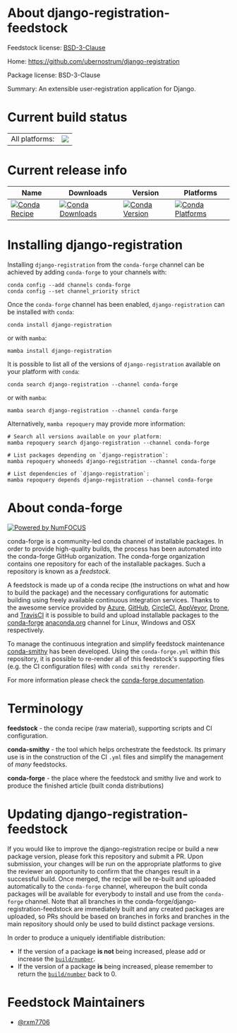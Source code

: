About django-registration-feedstock
===================================

Feedstock license: [BSD-3-Clause](https://github.com/conda-forge/django-registration-feedstock/blob/main/LICENSE.txt)

Home: https://github.com/ubernostrum/django-registration

Package license: BSD-3-Clause

Summary: An extensible user-registration application for Django.

Current build status
====================


<table><tr><td>All platforms:</td>
    <td>
      <a href="https://dev.azure.com/conda-forge/feedstock-builds/_build/latest?definitionId=23828&branchName=main">
        <img src="https://dev.azure.com/conda-forge/feedstock-builds/_apis/build/status/django-registration-feedstock?branchName=main">
      </a>
    </td>
  </tr>
</table>

Current release info
====================

| Name | Downloads | Version | Platforms |
| --- | --- | --- | --- |
| [![Conda Recipe](https://img.shields.io/badge/recipe-django--registration-green.svg)](https://anaconda.org/conda-forge/django-registration) | [![Conda Downloads](https://img.shields.io/conda/dn/conda-forge/django-registration.svg)](https://anaconda.org/conda-forge/django-registration) | [![Conda Version](https://img.shields.io/conda/vn/conda-forge/django-registration.svg)](https://anaconda.org/conda-forge/django-registration) | [![Conda Platforms](https://img.shields.io/conda/pn/conda-forge/django-registration.svg)](https://anaconda.org/conda-forge/django-registration) |

Installing django-registration
==============================

Installing `django-registration` from the `conda-forge` channel can be achieved by adding `conda-forge` to your channels with:

```
conda config --add channels conda-forge
conda config --set channel_priority strict
```

Once the `conda-forge` channel has been enabled, `django-registration` can be installed with `conda`:

```
conda install django-registration
```

or with `mamba`:

```
mamba install django-registration
```

It is possible to list all of the versions of `django-registration` available on your platform with `conda`:

```
conda search django-registration --channel conda-forge
```

or with `mamba`:

```
mamba search django-registration --channel conda-forge
```

Alternatively, `mamba repoquery` may provide more information:

```
# Search all versions available on your platform:
mamba repoquery search django-registration --channel conda-forge

# List packages depending on `django-registration`:
mamba repoquery whoneeds django-registration --channel conda-forge

# List dependencies of `django-registration`:
mamba repoquery depends django-registration --channel conda-forge
```


About conda-forge
=================

[![Powered by
NumFOCUS](https://img.shields.io/badge/powered%20by-NumFOCUS-orange.svg?style=flat&colorA=E1523D&colorB=007D8A)](https://numfocus.org)

conda-forge is a community-led conda channel of installable packages.
In order to provide high-quality builds, the process has been automated into the
conda-forge GitHub organization. The conda-forge organization contains one repository
for each of the installable packages. Such a repository is known as a *feedstock*.

A feedstock is made up of a conda recipe (the instructions on what and how to build
the package) and the necessary configurations for automatic building using freely
available continuous integration services. Thanks to the awesome service provided by
[Azure](https://azure.microsoft.com/en-us/services/devops/), [GitHub](https://github.com/),
[CircleCI](https://circleci.com/), [AppVeyor](https://www.appveyor.com/),
[Drone](https://cloud.drone.io/welcome), and [TravisCI](https://travis-ci.com/)
it is possible to build and upload installable packages to the
[conda-forge](https://anaconda.org/conda-forge) [anaconda.org](https://anaconda.org/)
channel for Linux, Windows and OSX respectively.

To manage the continuous integration and simplify feedstock maintenance
[conda-smithy](https://github.com/conda-forge/conda-smithy) has been developed.
Using the ``conda-forge.yml`` within this repository, it is possible to re-render all of
this feedstock's supporting files (e.g. the CI configuration files) with ``conda smithy rerender``.

For more information please check the [conda-forge documentation](https://conda-forge.org/docs/).

Terminology
===========

**feedstock** - the conda recipe (raw material), supporting scripts and CI configuration.

**conda-smithy** - the tool which helps orchestrate the feedstock.
                   Its primary use is in the construction of the CI ``.yml`` files
                   and simplify the management of *many* feedstocks.

**conda-forge** - the place where the feedstock and smithy live and work to
                  produce the finished article (built conda distributions)


Updating django-registration-feedstock
======================================

If you would like to improve the django-registration recipe or build a new
package version, please fork this repository and submit a PR. Upon submission,
your changes will be run on the appropriate platforms to give the reviewer an
opportunity to confirm that the changes result in a successful build. Once
merged, the recipe will be re-built and uploaded automatically to the
`conda-forge` channel, whereupon the built conda packages will be available for
everybody to install and use from the `conda-forge` channel.
Note that all branches in the conda-forge/django-registration-feedstock are
immediately built and any created packages are uploaded, so PRs should be based
on branches in forks and branches in the main repository should only be used to
build distinct package versions.

In order to produce a uniquely identifiable distribution:
 * If the version of a package **is not** being increased, please add or increase
   the [``build/number``](https://docs.conda.io/projects/conda-build/en/latest/resources/define-metadata.html#build-number-and-string).
 * If the version of a package **is** being increased, please remember to return
   the [``build/number``](https://docs.conda.io/projects/conda-build/en/latest/resources/define-metadata.html#build-number-and-string)
   back to 0.

Feedstock Maintainers
=====================

* [@rxm7706](https://github.com/rxm7706/)

